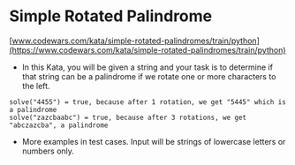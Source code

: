 # Simple Rotated Palindrome
[www.codewars.com/kata/simple-rotated-palindromes/train/python](https://www.codewars.com/kata/simple-rotated-palindromes/train/python)
- In this Kata, you will be given a string and your task is to determine if that string can be a palindrome if we rotate one or more characters to the left.
```
solve("4455") = true, because after 1 rotation, we get "5445" which is a palindrome
solve("zazcbaabc") = true, because after 3 rotations, we get "abczazcba", a palindrome
```
- More examples in test cases. Input will be strings of lowercase letters or numbers only.

